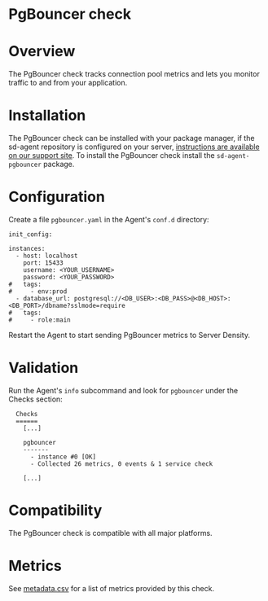 # PgBouncer check

# Overview

The PgBouncer check tracks connection pool metrics and lets you monitor traffic to and from your application.

# Installation

The PgBouncer check can be installed with your package manager, if the sd-agent repository is configured on your server, [instructions are available on our support site](https://support.serverdensity.com/hc/en-us/search?query=PgBouncer). To install the PgBouncer check install the `sd-agent-pgbouncer` package.

# Configuration

Create a file `pgbouncer.yaml` in the Agent's `conf.d` directory:

```
init_config:

instances:
  - host: localhost
    port: 15433
    username: <YOUR_USERNAME>
    password: <YOUR_PASSWORD>
#   tags:
#     - env:prod
  - database_url: postgresql://<DB_USER>:<DB_PASS>@<DB_HOST>:<DB_PORT>/dbname?sslmode=require
#   tags:
#     - role:main
```

Restart the Agent to start sending PgBouncer metrics to Server Density.

# Validation

Run the Agent's `info` subcommand and look for `pgbouncer` under the Checks section:

```
  Checks
  ======
    [...]

    pgbouncer
    -------
      - instance #0 [OK]
      - Collected 26 metrics, 0 events & 1 service check

    [...]
```

# Compatibility

The PgBouncer check is compatible with all major platforms.

# Metrics

See [metadata.csv](metadata.csv) for a list of metrics provided by this check.
